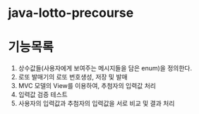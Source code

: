 # java-lotto-precourse

# 기능목록
1. 상수값들(사용자에게 보여주는 메시지들을 담은 enum)을 정의한다.
2. 로또 발매기의 로또 번호생성, 저장 및 발매
3. MVC 모델의 View를 이용하여, 추첨자의 입력값 처리
4. 입력값 검증 테스트
5. 사용자의 입력값과 추첨자의 입력값을 서로 비교 및 결과 처리